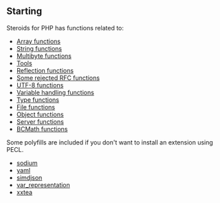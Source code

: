 ## Starting

Steroids for PHP has functions related to:

- [Array functions](01-arrays.md)
- [String functions](02-strings.md)
- [Multibyte functions](03-multibyte.md)
- [Tools](04-tools.md)
- [Reflection functions](05-reflection-functions.md)
- [Some rejected RFC functions](06-rejected-rfc.md)
- [UTF-8 functions](07-utf8.md)
- [Variable handling functions](08-variable-handling-functions.md)
- [Type functions](09-type.md)
- [File functions](10-file.md)
- [Object functions](11-object.md)
- [Server functions](12-server.md)
- [BCMath functions](13-bcmath.md)

Some polyfills are included if you don't want to install an extension using PECL.

- [sodium](https://www.php.net/manual/en/book.sodium)
- [yaml](https://www.php.net/manual/en/book.yaml.php)
- [simdjson](https://www.php.net/manual/en/book.simdjson.php)
- [var_representation](https://www.php.net/manual/en/book.var_representation.php)
- [xxtea](https://github.com/xxtea/xxtea-pecl)